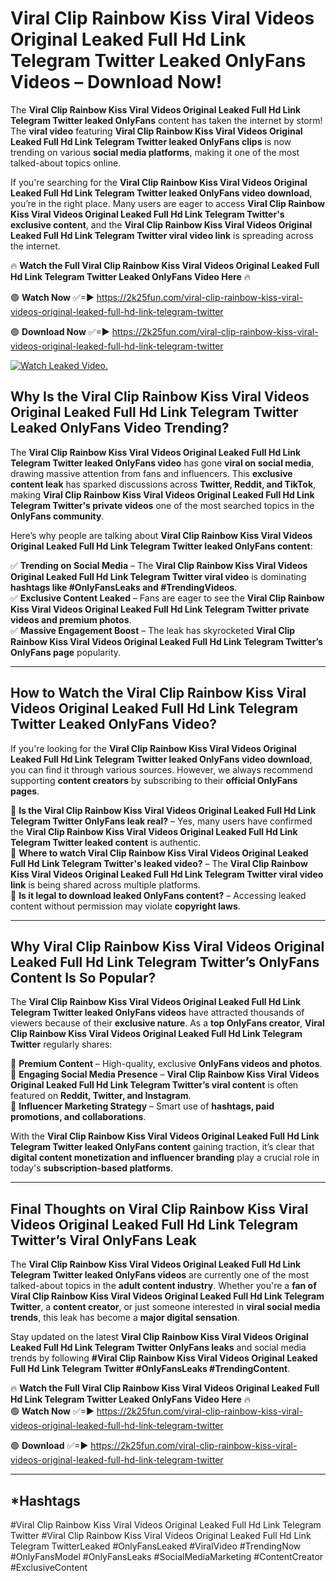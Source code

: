 # Viral Clip Rainbow Kiss Viral Videos Original Leaked Full Hd Link Telegram Twitter Leaked OnlyFans Videos – Download Now!

The **Viral Clip Rainbow Kiss Viral Videos Original Leaked Full Hd Link Telegram Twitter leaked OnlyFans** content has taken the internet by storm! The **viral video** featuring **Viral Clip Rainbow Kiss Viral Videos Original Leaked Full Hd Link Telegram Twitter leaked OnlyFans clips** is now trending on various **social media platforms**, making it one of the most talked-about topics online.  

If you're searching for the **Viral Clip Rainbow Kiss Viral Videos Original Leaked Full Hd Link Telegram Twitter leaked OnlyFans video download**, you’re in the right place. Many users are eager to access **Viral Clip Rainbow Kiss Viral Videos Original Leaked Full Hd Link Telegram Twitter's exclusive content**, and the **Viral Clip Rainbow Kiss Viral Videos Original Leaked Full Hd Link Telegram Twitter viral video link** is spreading across the internet.  

🔥 **Watch the Full Viral Clip Rainbow Kiss Viral Videos Original Leaked Full Hd Link Telegram Twitter Leaked OnlyFans Video Here** 🔥  

🟢 **Watch Now** ✅=► https://2k25fun.com/viral-clip-rainbow-kiss-viral-videos-original-leaked-full-hd-link-telegram-twitter

🟢 **Download Now** ✅=► https://2k25fun.com/viral-clip-rainbow-kiss-viral-videos-original-leaked-full-hd-link-telegram-twitter

[![Watch Leaked Video.](https://miro.medium.com/v2/resize:fit:828/format:webp/1*cilzJN44JGOrTw9NJCrNHA.gif "Watch Leaked Video")](https://2k25fun.com/viral-clip-rainbow-kiss-viral-videos-original-leaked-full-hd-link-telegram-twitter)

## **Why Is the Viral Clip Rainbow Kiss Viral Videos Original Leaked Full Hd Link Telegram Twitter Leaked OnlyFans Video Trending?**  

The **Viral Clip Rainbow Kiss Viral Videos Original Leaked Full Hd Link Telegram Twitter leaked OnlyFans video** has gone **viral on social media**, drawing massive attention from fans and influencers. This **exclusive content leak** has sparked discussions across **Twitter, Reddit, and TikTok**, making **Viral Clip Rainbow Kiss Viral Videos Original Leaked Full Hd Link Telegram Twitter's private videos** one of the most searched topics in the **OnlyFans community**.  

Here’s why people are talking about **Viral Clip Rainbow Kiss Viral Videos Original Leaked Full Hd Link Telegram Twitter leaked OnlyFans content**:  

✅ **Trending on Social Media** – The **Viral Clip Rainbow Kiss Viral Videos Original Leaked Full Hd Link Telegram Twitter viral video** is dominating **hashtags like #OnlyFansLeaks and #TrendingVideos**.  
✅ **Exclusive Content Leaked** – Fans are eager to see the **Viral Clip Rainbow Kiss Viral Videos Original Leaked Full Hd Link Telegram Twitter private videos and premium photos**.  
✅ **Massive Engagement Boost** – The leak has skyrocketed **Viral Clip Rainbow Kiss Viral Videos Original Leaked Full Hd Link Telegram Twitter’s OnlyFans page** popularity.  

---

## **How to Watch the Viral Clip Rainbow Kiss Viral Videos Original Leaked Full Hd Link Telegram Twitter Leaked OnlyFans Video?**  

If you're looking for the **Viral Clip Rainbow Kiss Viral Videos Original Leaked Full Hd Link Telegram Twitter leaked OnlyFans video download**, you can find it through various sources. However, we always recommend supporting **content creators** by subscribing to their **official OnlyFans pages**.  

🔹 **Is the Viral Clip Rainbow Kiss Viral Videos Original Leaked Full Hd Link Telegram Twitter OnlyFans leak real?** – Yes, many users have confirmed the **Viral Clip Rainbow Kiss Viral Videos Original Leaked Full Hd Link Telegram Twitter leaked content** is authentic.  
🔹 **Where to watch Viral Clip Rainbow Kiss Viral Videos Original Leaked Full Hd Link Telegram Twitter's leaked video?** – The **Viral Clip Rainbow Kiss Viral Videos Original Leaked Full Hd Link Telegram Twitter viral video link** is being shared across multiple platforms.  
🔹 **Is it legal to download leaked OnlyFans content?** – Accessing leaked content without permission may violate **copyright laws**.  

---

## **Why Viral Clip Rainbow Kiss Viral Videos Original Leaked Full Hd Link Telegram Twitter’s OnlyFans Content Is So Popular?**  

The **Viral Clip Rainbow Kiss Viral Videos Original Leaked Full Hd Link Telegram Twitter leaked OnlyFans videos** have attracted thousands of viewers because of their **exclusive nature**. As a **top OnlyFans creator**, **Viral Clip Rainbow Kiss Viral Videos Original Leaked Full Hd Link Telegram Twitter** regularly shares:  

📌 **Premium Content** – High-quality, exclusive **OnlyFans videos and photos**.  
📌 **Engaging Social Media Presence** – **Viral Clip Rainbow Kiss Viral Videos Original Leaked Full Hd Link Telegram Twitter’s viral content** is often featured on **Reddit, Twitter, and Instagram**.  
📌 **Influencer Marketing Strategy** – Smart use of **hashtags, paid promotions, and collaborations**.  

With the **Viral Clip Rainbow Kiss Viral Videos Original Leaked Full Hd Link Telegram Twitter leaked OnlyFans content** gaining traction, it’s clear that **digital content monetization and influencer branding** play a crucial role in today's **subscription-based platforms**.  

---

## **Final Thoughts on Viral Clip Rainbow Kiss Viral Videos Original Leaked Full Hd Link Telegram Twitter’s Viral OnlyFans Leak**  

The **Viral Clip Rainbow Kiss Viral Videos Original Leaked Full Hd Link Telegram Twitter leaked OnlyFans videos** are currently one of the most talked-about topics in the **adult content industry**. Whether you're a **fan of Viral Clip Rainbow Kiss Viral Videos Original Leaked Full Hd Link Telegram Twitter**, a **content creator**, or just someone interested in **viral social media trends**, this leak has become a **major digital sensation**.  

Stay updated on the latest **Viral Clip Rainbow Kiss Viral Videos Original Leaked Full Hd Link Telegram Twitter OnlyFans leaks** and social media trends by following **#Viral Clip Rainbow Kiss Viral Videos Original Leaked Full Hd Link Telegram Twitter #OnlyFansLeaks #TrendingContent**.  

🔥 **Watch the Full Viral Clip Rainbow Kiss Viral Videos Original Leaked Full Hd Link Telegram Twitter Leaked OnlyFans Video Here** 🔥  
🟢 **Watch Now** ✅=► https://2k25fun.com/viral-clip-rainbow-kiss-viral-videos-original-leaked-full-hd-link-telegram-twitter

🟢 **Download** ✅=► https://2k25fun.com/viral-clip-rainbow-kiss-viral-videos-original-leaked-full-hd-link-telegram-twitter

---

## *Hashtags
#Viral Clip Rainbow Kiss Viral Videos Original Leaked Full Hd Link Telegram Twitter #Viral Clip Rainbow Kiss Viral Videos Original Leaked Full Hd Link Telegram TwitterLeaked #OnlyFansLeaked #ViralVideo #TrendingNow #OnlyFansModel #OnlyFansLeaks #SocialMediaMarketing #ContentCreator #ExclusiveContent  